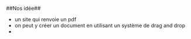 ##Nos idée##
- un site qui renvoie un pdf
- on peut y créer un document en utilisant un système de drag and drop
- 

